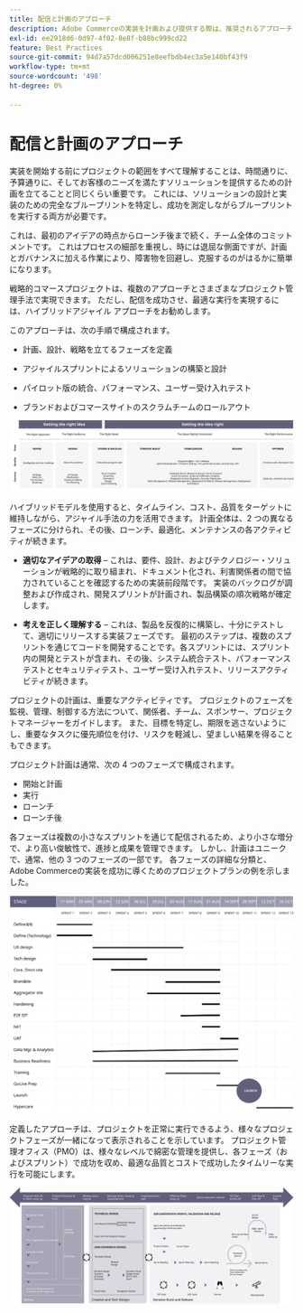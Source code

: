 ```yaml
---
title: 配信と計画のアプローチ
description: Adobe Commerceの実装を計画および提供する際は、推奨されるアプローチを使用します。
exl-id: ee2918d6-0d97-4f02-8e8f-b88bc999cd22
feature: Best Practices
source-git-commit: 94d7a57dcd006251e8eefbdb4ec3a5e140bf43f9
workflow-type: tm+mt
source-wordcount: '498'
ht-degree: 0%

---
```


# 配信と計画のアプローチ

実装を開始する前にプロジェクトの範囲をすべて理解することは、時間通りに、予算通りに、そしてお客様のニーズを満たすソリューションを提供するための計画を立てることと同じくらい重要です。 これには、ソリューションの設計と実装のための完全なブループリントを特定し、成功を測定しながらブループリントを実行する両方が必要です。

これは、最初のアイデアの時点からローンチ後まで続く、チーム全体のコミットメントです。 これはプロセスの細部を重視し、時には退屈な側面ですが、計画とガバナンスに加える作業により、障害物を回避し、克服するのがはるかに簡単になります。

戦略的コマースプロジェクトは、複数のアプローチとさまざまなプロジェクト管理手法で実現できます。 ただし、配信を成功させ、最適な実行を実現するには、ハイブリッドアジャイル アプローチをお勧めします。

このアプローチは、次の手順で構成されます。

- 計画、設計、戦略を立てるフェーズを定義

- アジャイルスプリントによるソリューションの構築と設計

- パイロット版の統合、パフォーマンス、ユーザー受け入れテスト

- ブランドおよびコマースサイトのスクラムチームのロールアウト

![計画アプローチモデルの例](../../assets/playbooks/planning-model.svg)

ハイブリッドモデルを使用すると、タイムライン、コスト、品質をターゲットに維持しながら、アジャイル手法の力を活用できます。 計画全体は、2 つの異なるフェーズに分けられ、その後、ローンチ、最適化、メンテナンスの各アクティビティが続きます。

- **適切なアイデアの取得** – これは、要件、設計、およびテクノロジー・ソリューションが戦略的に取り組まれ、ドキュメント化され、利害関係者の間で協力されていることを確認するための実装前段階です。 実装のバックログが調整および作成され、開発スプリントが計画され、製品構築の順次戦略が確定します。

- **考えを正しく理解する** – これは、製品を反復的に構築し、十分にテストして、適切にリリースする実装フェーズです。 最初のステップは、複数のスプリントを通じてコードを開発することです。各スプリントには、スプリント内の開発とテストが含まれ、その後、システム統合テスト、パフォーマンステストとセキュリティテスト、ユーザー受け入れテスト、リリースアクティビティが続きます。

プロジェクトの計画は、重要なアクティビティです。 プロジェクトのフェーズを監視、管理、制御する方法について、関係者、チーム、スポンサー、プロジェクトマネージャーをガイドします。 また、目標を特定し、期限を逃さないようにし、重要なタスクに優先順位を付け、リスクを軽減し、望ましい結果を得ることもできます。

プロジェクト計画は通常、次の 4 つのフェーズで構成されます。

- 開始と計画
- 実行
- ローンチ
- ローンチ後

各フェーズは複数の小さなスプリントを通じて配信されるため、より小さな増分で、より高い俊敏性で、進捗と成果を管理できます。 しかし、計画はユニークで、通常、他の 3 つのフェーズの一部です。 各フェーズの詳細な分類と、Adobe Commerceの実装を成功に導くためのプロジェクトプランの例を示しました。

![プロジェクト計画ガント チャート](../../assets/playbooks/gantt-chart.svg)

定義したアプローチは、プロジェクトを正常に実行できるよう、様々なプロジェクトフェーズが一緒になって表示されることを示しています。 プロジェクト管理オフィス（PMO）は、様々なレベルで綿密な管理を提供し、各フェーズ（およびスプリント）で成功を収め、最適な品質とコストで成功したタイムリーな実行を可能にします。

![サンプルプランニングアプローチのインフォグラフィック](../../assets/playbooks/planning-approach-sample.svg)
